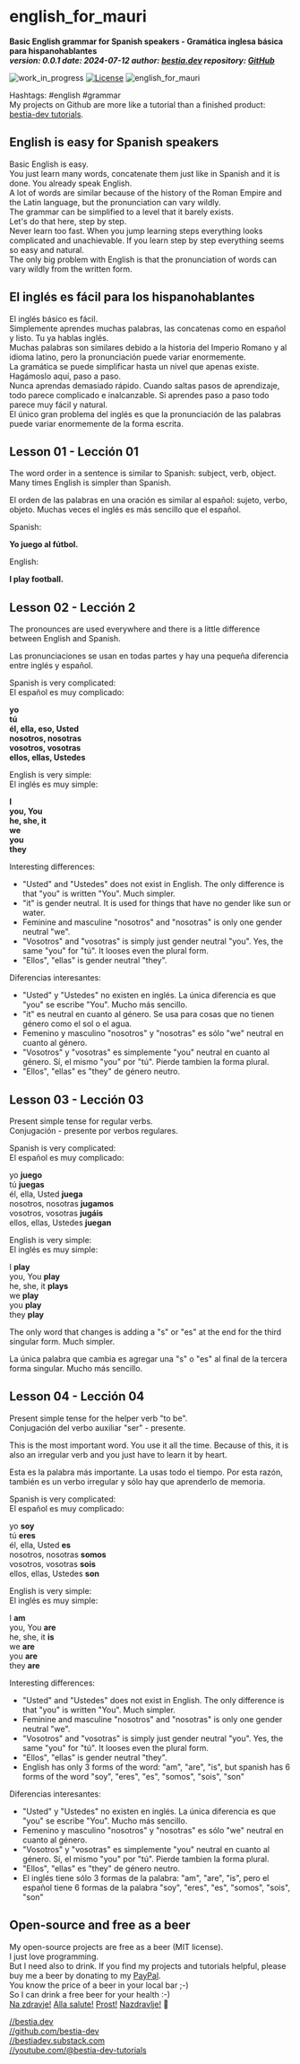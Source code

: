 [//]: # (auto_md_to_doc_comments segment start A)

# english_for_mauri

[//]: # (auto_cargo_toml_to_md start)

**Basic English grammar for Spanish speakers - Gramática inglesa básica para hispanohablantes**  
***version: 0.0.1  date: 2024-07-12 author: [bestia.dev](https://bestia.dev) repository: [GitHub](https://github.com/bestia-dev/english_for_mauri)***  

[//]: # (auto_cargo_toml_to_md end)

 ![work_in_progress](https://img.shields.io/badge/work_in_progress-yellow)
 [![License](https://img.shields.io/badge/license-MIT-blue.svg)](https://github.com/bestia-dev/english_for_mauri/blob/master/LICENSE)
 ![english_for_mauri](https://bestia.dev/webpage_hit_counter/get_svg_image/1009748601.svg)

Hashtags: #english #grammar  
My projects on Github are more like a tutorial than a finished product: [bestia-dev tutorials](https://github.com/bestia-dev/tutorials_rust_wasm).

## English is easy for Spanish speakers

Basic English is easy.  
You just learn many words, concatenate them just like in Spanish and it is done. You already speak English.  
A lot of words are similar because of the history of the Roman Empire and the Latin language, but the pronunciation can vary wildly.  
The grammar can be simplified to a level that it barely exists.  
Let's do that here, step by step.  
Never learn too fast. When you jump learning steps everything looks complicated and unachievable. If you learn step by step everything seems so easy and natural.  
The only big problem with English is that the pronunciation of words can vary wildly from the written form.  

## El inglés es fácil para los hispanohablantes

El inglés básico es fácil.  
Simplemente aprendes muchas palabras, las concatenas como en español y listo. Tu ya hablas inglés.  
Muchas palabras son similares debido a la historia del Imperio Romano y al idioma latino, pero la pronunciación puede variar enormemente.  
La gramática se puede simplificar hasta un nivel que apenas existe.  
Hagámoslo aquí, paso a paso.  
Nunca aprendas demasiado rápido. Cuando saltas pasos de aprendizaje, todo parece complicado e inalcanzable. Si aprendes paso a paso todo parece muy fácil y natural.  
El único gran problema del inglés es que la pronunciación de las palabras puede variar enormemente de la forma escrita.

## Lesson 01 - Lección 01

The word order in a sentence is similar to Spanish: subject, verb, object. Many times English is simpler than Spanish.

El orden de las palabras en una oración es similar al español: sujeto, verbo, objeto. Muchas veces el inglés es más sencillo que el español.

Spanish:

**Yo juego al fútbol.**

English:

**I play football.**

## Lesson 02 - Lección 2

The pronounces are used everywhere and there is a little difference between English and Spanish.

Las pronunciaciones se usan en todas partes y hay una pequeña diferencia entre inglés y español.

Spanish is very complicated:  
El español es muy complicado:

**yo**  
**tú**  
**él, ella, eso, Usted**  
**nosotros, nosotras**  
**vosotros, vosotras**  
**ellos, ellas, Ustedes**  

English is very simple:  
El inglés es muy simple:  

**I**  
**you, You**  
**he, she, it**  
**we**  
**you**  
**they**  

Interesting differences:  

- "Usted" and "Ustedes" does not exist in English. The only difference is that "you" is written "You". Much simpler.  
- "it" is gender neutral. It is used for things that have no gender like sun or water.
- Feminine and masculine "nosotros" and "nosotras" is only one gender neutral "we".  
- "Vosotros" and "vosotras" is simply just gender neutral "you". Yes, the same "you" for "tú". It looses even the plural form. 
- "Ellos", "ellas" is gender neutral "they".  

Diferencias interesantes:  

- "Usted" y "Ustedes" no existen en inglés. La única diferencia es que "you" se escribe "You". Mucho más sencillo.  
- "it" es neutral en cuanto al género. Se usa para cosas que no tienen género como el sol o el agua.
- Femenino y masculino "nosotros" y "nosotras" es sólo "we" neutral en cuanto al género.  
- "Vosotros" y "vosotras" es simplemente "you" neutral en cuanto al género. Sí, el mismo "you" por "tú". Pierde tambien la forma plural.  
- "Ellos", "ellas" es "they" de género neutro.

## Lesson 03 - Lección 03

Present simple tense for regular verbs.  
Conjugación - presente por verbos regulares.  

Spanish is very complicated:  
El español es muy complicado:

yo **juego**  
tú **juegas**  
él, ella, Usted **juega**  
nosotros, nosotras **jugamos**  
vosotros, vosotras **jugáis**  
ellos, ellas, Ustedes **juegan**  

English is very simple:  
El inglés es muy simple:  

I **play**  
you, You **play**  
he, she, it **plays**  
we **play**  
you **play**  
they **play**  

The only word that changes is adding a "s" or "es" at the end for the third singular form. Much simpler.


La única palabra que cambia es agregar una "s" o "es" al final de la tercera forma singular. Mucho más sencillo.

## Lesson 04 - Lección 04

Present simple tense for the helper verb "to be".  
Conjugación del verbo auxiliar "ser" - presente.  

This is the most important word. You use it all the time. Because of this, it is also an irregular verb and you just have to learn it by heart.

Esta es la palabra más importante. La usas todo el tiempo. Por esta razón, también es un verbo irregular y sólo hay que aprenderlo de memoria.

Spanish is very complicated:  
El español es muy complicado:

yo **soy**  
tú **eres**  
él, ella, Usted **es**  
nosotros, nosotras **somos**  
vosotros, vosotras **sois**  
ellos, ellas, Ustedes **son**  

English is very simple:  
El inglés es muy simple:  

I **am**  
you, You **are**  
he, she, it **is**  
we **are**  
you **are**  
they **are**  

Interesting differences: 

- "Usted" and "Ustedes" does not exist in English. The only difference is that "you" is written "You". Much simpler.  
- Feminine and masculine "nosotros" and "nosotras" is only one gender neutral "we".  
- "Vosotros" and "vosotras" is simply just gender neutral "you". Yes, the same "you" for "tú". It looses even the plural form. 
- "Ellos", "ellas" is gender neutral "they".  
- English has only 3 forms of the word: "am", "are", "is", but spanish has 6 forms of the word "soy", "eres", "es", "somos", "sois", "son"

Diferencias interesantes: 

- "Usted" y "Ustedes" no existen en inglés. La única diferencia es que "you" se escribe "You". Mucho más sencillo.  
- Femenino y masculino "nosotros" y "nosotras" es sólo "we" neutral en cuanto al género.  
- "Vosotros" y "vosotras" es simplemente "you" neutral en cuanto al género. Sí, el mismo "you" por "tú". Pierde tambien la forma plural. 
- "Ellos", "ellas" es "they" de género neutro.
- El inglés tiene sólo 3 formas de la palabra: "am", "are", "is", pero el español tiene 6 formas de la palabra "soy", "eres", "es", "somos", "sois", "son"








## Open-source and free as a beer

My open-source projects are free as a beer (MIT license).  
I just love programming.  
But I need also to drink. If you find my projects and tutorials helpful, please buy me a beer by donating to my [PayPal](https://paypal.me/LucianoBestia).  
You know the price of a beer in your local bar ;-)  
So I can drink a free beer for your health :-)  
[Na zdravje!](https://translate.google.com/?hl=en&sl=sl&tl=en&text=Na%20zdravje&op=translate) [Alla salute!](https://dictionary.cambridge.org/dictionary/italian-english/alla-salute) [Prost!](https://dictionary.cambridge.org/dictionary/german-english/prost) [Nazdravlje!](https://matadornetwork.com/nights/how-to-say-cheers-in-50-languages/) 🍻

[//bestia.dev](https://bestia.dev)  
[//github.com/bestia-dev](https://github.com/bestia-dev)  
[//bestiadev.substack.com](https://bestiadev.substack.com)  
[//youtube.com/@bestia-dev-tutorials](https://youtube.com/@bestia-dev-tutorials)  

[//]: # (auto_md_to_doc_comments segment end A)
